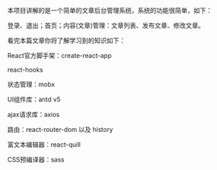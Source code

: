 本项目讲解的是一个简单的文章后台管理系统，系统的功能很简单，如下：

登录、退出；首页；内容(文章)管理：文章列表、发布文章、修改文章。

看完本篇文章你将了解学习到的知识如下：

React官方脚手架：create-react-app

react-hooks

状态管理：mobx

UI组件库：antd v5

ajax请求库：axios

路由：react-router-dom 以及 history

富文本编辑器：react-quill

CSS预编译器：sass

